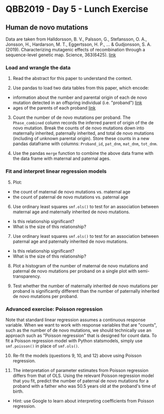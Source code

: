 # QBB2019 - Day 5 - Lunch Exercise

## Human de novo mutations

Data are taken from Halldorsson, B. V., Palsson, G., Stefansson, O. A., Jonsson, H., Hardarson, M. T., Eggertsson, H. P., ... & Gudjonsson, S. A. (2019). Characterizing mutagenic effects of recombination through a sequence-level genetic map. Science, 363(6425). [link](https://science.sciencemag.org/content/363/6425/eaau1043.abstract)

### Load and wrangle the data

1. Read the abstract for this paper to understand the context.

2. Use pandas to load two data tables from this paper, which encode:
- information about the number and parental origin of each de novo mutation detected in an offspring individual (i.e. "proband") [link](https://www.dropbox.com/s/g47l2r2kmjfzst2/aau1043_dnm.tsv?dl=0)
- ages of the parents of each proband [link](https://www.dropbox.com/s/vxc4tw1qv7j4s4h/aau1043_parental_age.tsv?dl=0)

3. Count the number of de novo mutations per proband. The `Phase_combined` column records the inferred parent of origin of the de novo mutation. Break the counts of de novo mutations down into maternally inherited, paternally inherited, and total de novo mutations (including of unknown parental origin). Store these counts in a new pandas dataframe with columns: `Proband_id`, `pat_dnm`, `mat_dnm`, `tot_dnm`.

4. Use the pandas `merge` function to combine the above data frame with the data frame with maternal and paternal ages.

### Fit and interpret linear regression models

5. Plot:
- the count of maternal de novo mutations vs. maternal age
- the count of paternal de novo mutations vs. paternal age

6. Use ordinary least squares `smf.ols()` to test for an association between maternal age and maternally inherited de novo mutations.
- Is this relationship significant?
- What is the size of this relationship?

7. Use ordinary least squares `smf.ols()` to test for an association between paternal age and paternally inherited de novo mutations.
- Is this relationship significant?
- What is the size of this relationship?

8. Plot a histogram of the number of maternal de novo mutations and paternal de novo mutations per proband on a single plot with semi-transparency.

9. Test whether the number of maternally inherited de novo mutations per proband is significantly different than the number of paternally inherited de novo mutations per proband.

### Advanced exercise: Poisson regression

Note that standard linear regression assumes a continuous response variable. When we want to work with response variables that are "counts", such as the number of de novo mutations, we should technically use an approach such as "Poisson regression" that is designed for count data. To fit a Poisson regression model with Python statsmodels, simply use `smf.poisson()` in place of `smf.ols()`.

10. Re-fit the models (questions 9, 10, and 12) above using Poisson regression.

11. The interpretation of parameter estimates from Poisson regression differs from that of OLS. Using the relevant Poisson regression model that you fit, predict the number of paternal de novo mutations for a proband with a father who was 50.5 years old at the proband's time of birth.
- Hint: use Google to learn about interpreting coefficients from Poisson regression.
